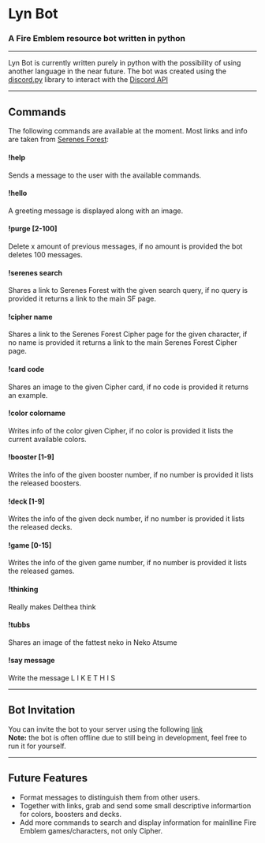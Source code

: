 # Lyn Bot
### A Fire Emblem resource bot written in python

---

Lyn Bot is currently written purely in python with the possibility of using another language in the near future.
The bot was created using the [discord.py](https://github.com/Rapptz/discord.py "discord.py") library to interact with the [Discord API](https://discordapp.com/developers/docs/reference "Discord API")

---

## Commands
The following commands are available at the moment. Most links and info are taken from [Serenes Forest](http://serenesforest.net/ "Serenes Forest"):

#### !help
Sends a message to the user with the available commands.

#### !hello
A greeting message is displayed along with an image.

#### !purge [2-100]
Delete x amount of previous messages, if no amount is provided the bot deletes 100 messages.

#### !serenes search
Shares a link to Serenes Forest with the given search query, if no query is provided it returns a link to the main SF page.

#### !cipher name
Shares a link to the Serenes Forest Cipher page for the given character, if no name is provided it returns a link to the main Serenes Forest Cipher page.

#### !card code
Shares an image to the given Cipher card, if no code is provided it returns an example.

#### !color colorname
Writes info of the color given Cipher, if no color is provided it lists the current available colors.

#### !booster [1-9]
Writes the info of the given booster number, if no number is provided it lists the released boosters.

#### !deck [1-9]
Writes the info of the given deck number, if no number is provided it lists the released decks.

#### !game [0-15]
Writes the info of the given game number, if no number is provided it lists the released games.

#### !thinking
Really makes Delthea think

#### !tubbs
Shares an image of the fattest neko in Neko Atsume

#### !say message
Write the message L I K E  T H I S

---

## Bot Invitation

You can invite the bot to your server using the following [link](https://discordapp.com/oauth2/authorize?client_id=337535718274629645&scope=bot "Invitation Link")  
**Note:** the bot is often offline due to still being in development, feel free to run it for yourself.

---

## Future Features

* Format messages to distinguish them from other users.
* Together with links, grab and send some small descriptive informartion for colors, boosters and decks.
*  Add more commands to search and display information for mainlline Fire Emblem games/characters, not only Cipher.